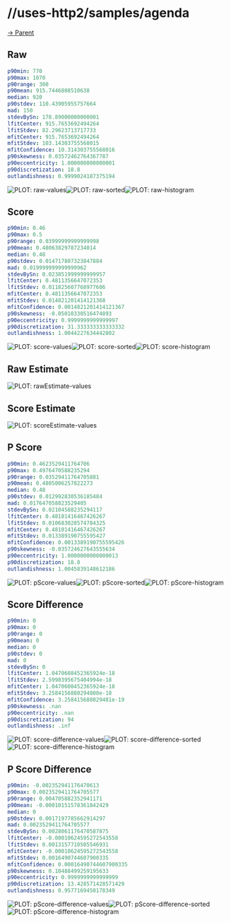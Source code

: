 
# //uses-http2/samples/agenda

[→ Parent](../..)


## Raw


```yaml
p90min: 770
p90max: 1070
p90range: 300
p90mean: 915.7446808510638
median: 920
p90stdev: 110.43905955757664
mad: 150
stdevBySn: 178.89000000000001
lfitCenter: 915.7653692494264
lfitStdev: 82.29623713717733
mfitCenter: 915.7653692494264
mfitStdev: 103.14303755568015
mfitConfidence: 10.314303755568016
p90skewness: 0.03572462764367787
p90eccentricity: 1.000000000000001
p90discretization: 18.8
outlandishness: 0.9999024187375194

```

![PLOT: raw-values](./raw/values.svg)![PLOT: raw-sorted](./raw/sorted.svg)![PLOT: raw-histogram](./raw/histogram.svg)
## Score


```yaml
p90min: 0.46
p90max: 0.5
p90range: 0.03999999999999998
p90mean: 0.48063829787234014
median: 0.48
p90stdev: 0.014717807323847884
mad: 0.019999999999999962
stdevBySn: 0.023851999999999957
lfitCenter: 0.4811356647072353
lfitStdev: 0.011825607768977606
mfitCenter: 0.4811356647072353
mfitStdev: 0.014821201414121368
mfitConfidence: 0.0014821201414121367
p90skewness: -0.05010330516474893
p90eccentricity: 0.9999999999999997
p90discretization: 31.333333333333332
outlandishness: 1.0044227634442802

```

![PLOT: score-values](./score/values.svg)![PLOT: score-sorted](./score/sorted.svg)![PLOT: score-histogram](./score/histogram.svg)
## Raw Estimate

![PLOT: rawEstimate-values](./rawEstimate/values.svg)
## Score Estimate

![PLOT: scoreEstimate-values](./scoreEstimate/values.svg)
## P Score


```yaml
p90min: 0.4623529411764706
p90max: 0.4976470588235294
p90range: 0.03529411764705881
p90mean: 0.4805006257822273
median: 0.48
p90stdev: 0.012992830536185484
mad: 0.017647058823529405
stdevBySn: 0.02104588235294117
lfitCenter: 0.48101416467426267
lfitStdev: 0.010683028574784325
mfitCenter: 0.48101416467426267
mfitStdev: 0.013389190755595427
mfitConfidence: 0.0013389190755595426
p90skewness: -0.035724627643555634
p90eccentricity: 1.0000000000000013
p90discretization: 18.8
outlandishness: 1.0045839148612186

```

![PLOT: pScore-values](./pScore/values.svg)![PLOT: pScore-sorted](./pScore/sorted.svg)![PLOT: pScore-histogram](./pScore/histogram.svg)
## Score Difference


```yaml
p90min: 0
p90max: 0
p90range: 0
p90mean: 0
median: 0
p90stdev: 0
mad: 0
stdevBySn: 0
lfitCenter: 1.0470608452365924e-18
lfitStdev: 2.5998395675404994e-18
mfitCenter: 1.0470608452365924e-18
mfitStdev: 3.2584156880294808e-18
mfitConfidence: 3.258415688029481e-19
p90skewness: .nan
p90eccentricity: .nan
p90discretization: 94
outlandishness: .inf

```

![PLOT: score-difference-values](./score-difference/values.svg)![PLOT: score-difference-sorted](./score-difference/sorted.svg)![PLOT: score-difference-histogram](./score-difference/histogram.svg)
## P Score Difference


```yaml
p90min: -0.002352941176470613
p90max: 0.0023529411764705577
p90range: 0.004705882352941171
p90mean: -0.00010151578361842429
median: 0
p90stdev: 0.0017197785662914297
mad: 0.0023529411764705577
stdevBySn: 0.0028061176470587875
lfitCenter: -0.00010624595272543558
lfitStdev: 0.0013157710505546931
mfitCenter: -0.00010624595272543558
mfitStdev: 0.0016490744607900335
mfitConfidence: 0.00016490744607900335
p90skewness: 0.10488499259195633
p90eccentricity: 0.9999999999999999
p90discretization: 13.428571428571429
outlandishness: 0.9577169450178349

```

![PLOT: pScore-difference-values](./pScore-difference/values.svg)![PLOT: pScore-difference-sorted](./pScore-difference/sorted.svg)![PLOT: pScore-difference-histogram](./pScore-difference/histogram.svg)